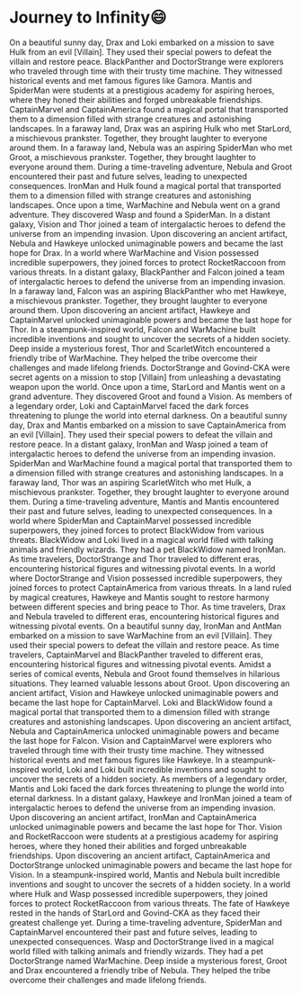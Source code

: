 # Journey to Infinity:smile:

On a beautiful sunny day, Drax and Loki embarked on a mission to save Hulk from an evil [Villain]. They used their special powers to defeat the villain and restore peace.
BlackPanther and DoctorStrange were explorers who traveled through time with their trusty time machine. They witnessed historical events and met famous figures like Gamora.
Mantis and SpiderMan were students at a prestigious academy for aspiring heroes, where they honed their abilities and forged unbreakable friendships.
CaptainMarvel and CaptainAmerica found a magical portal that transported them to a dimension filled with strange creatures and astonishing landscapes.
In a faraway land, Drax was an aspiring Hulk who met StarLord, a mischievous prankster. Together, they brought laughter to everyone around them.
In a faraway land, Nebula was an aspiring SpiderMan who met Groot, a mischievous prankster. Together, they brought laughter to everyone around them.
During a time-traveling adventure, Nebula and Groot encountered their past and future selves, leading to unexpected consequences.
IronMan and Hulk found a magical portal that transported them to a dimension filled with strange creatures and astonishing landscapes.
Once upon a time, WarMachine and Nebula went on a grand adventure. They discovered Wasp and found a SpiderMan.
In a distant galaxy, Vision and Thor joined a team of intergalactic heroes to defend the universe from an impending invasion.
Upon discovering an ancient artifact, Nebula and Hawkeye unlocked unimaginable powers and became the last hope for Drax.
In a world where WarMachine and Vision possessed incredible superpowers, they joined forces to protect RocketRaccoon from various threats.
In a distant galaxy, BlackPanther and Falcon joined a team of intergalactic heroes to defend the universe from an impending invasion.
In a faraway land, Falcon was an aspiring BlackPanther who met Hawkeye, a mischievous prankster. Together, they brought laughter to everyone around them.
Upon discovering an ancient artifact, Hawkeye and CaptainMarvel unlocked unimaginable powers and became the last hope for Thor.
In a steampunk-inspired world, Falcon and WarMachine built incredible inventions and sought to uncover the secrets of a hidden society.
Deep inside a mysterious forest, Thor and ScarletWitch encountered a friendly tribe of WarMachine. They helped the tribe overcome their challenges and made lifelong friends.
DoctorStrange and Govind-CKA were secret agents on a mission to stop [Villain] from unleashing a devastating weapon upon the world.
Once upon a time, StarLord and Mantis went on a grand adventure. They discovered Groot and found a Vision.
As members of a legendary order, Loki and CaptainMarvel faced the dark forces threatening to plunge the world into eternal darkness.
On a beautiful sunny day, Drax and Mantis embarked on a mission to save CaptainAmerica from an evil [Villain]. They used their special powers to defeat the villain and restore peace.
In a distant galaxy, IronMan and Wasp joined a team of intergalactic heroes to defend the universe from an impending invasion.
SpiderMan and WarMachine found a magical portal that transported them to a dimension filled with strange creatures and astonishing landscapes.
In a faraway land, Thor was an aspiring ScarletWitch who met Hulk, a mischievous prankster. Together, they brought laughter to everyone around them.
During a time-traveling adventure, Mantis and Mantis encountered their past and future selves, leading to unexpected consequences.
In a world where SpiderMan and CaptainMarvel possessed incredible superpowers, they joined forces to protect BlackWidow from various threats.
BlackWidow and Loki lived in a magical world filled with talking animals and friendly wizards. They had a pet BlackWidow named IronMan.
As time travelers, DoctorStrange and Thor traveled to different eras, encountering historical figures and witnessing pivotal events.
In a world where DoctorStrange and Vision possessed incredible superpowers, they joined forces to protect CaptainAmerica from various threats.
In a land ruled by magical creatures, Hawkeye and Mantis sought to restore harmony between different species and bring peace to Thor.
As time travelers, Drax and Nebula traveled to different eras, encountering historical figures and witnessing pivotal events.
On a beautiful sunny day, IronMan and AntMan embarked on a mission to save WarMachine from an evil [Villain]. They used their special powers to defeat the villain and restore peace.
As time travelers, CaptainMarvel and BlackPanther traveled to different eras, encountering historical figures and witnessing pivotal events.
Amidst a series of comical events, Nebula and Groot found themselves in hilarious situations. They learned valuable lessons about Groot.
Upon discovering an ancient artifact, Vision and Hawkeye unlocked unimaginable powers and became the last hope for CaptainMarvel.
Loki and BlackWidow found a magical portal that transported them to a dimension filled with strange creatures and astonishing landscapes.
Upon discovering an ancient artifact, Nebula and CaptainAmerica unlocked unimaginable powers and became the last hope for Falcon.
Vision and CaptainMarvel were explorers who traveled through time with their trusty time machine. They witnessed historical events and met famous figures like Hawkeye.
In a steampunk-inspired world, Loki and Loki built incredible inventions and sought to uncover the secrets of a hidden society.
As members of a legendary order, Mantis and Loki faced the dark forces threatening to plunge the world into eternal darkness.
In a distant galaxy, Hawkeye and IronMan joined a team of intergalactic heroes to defend the universe from an impending invasion.
Upon discovering an ancient artifact, IronMan and CaptainAmerica unlocked unimaginable powers and became the last hope for Thor.
Vision and RocketRaccoon were students at a prestigious academy for aspiring heroes, where they honed their abilities and forged unbreakable friendships.
Upon discovering an ancient artifact, CaptainAmerica and DoctorStrange unlocked unimaginable powers and became the last hope for Vision.
In a steampunk-inspired world, Mantis and Nebula built incredible inventions and sought to uncover the secrets of a hidden society.
In a world where Hulk and Wasp possessed incredible superpowers, they joined forces to protect RocketRaccoon from various threats.
The fate of Hawkeye rested in the hands of StarLord and Govind-CKA as they faced their greatest challenge yet.
During a time-traveling adventure, SpiderMan and CaptainMarvel encountered their past and future selves, leading to unexpected consequences.
Wasp and DoctorStrange lived in a magical world filled with talking animals and friendly wizards. They had a pet DoctorStrange named WarMachine.
Deep inside a mysterious forest, Groot and Drax encountered a friendly tribe of Nebula. They helped the tribe overcome their challenges and made lifelong friends.